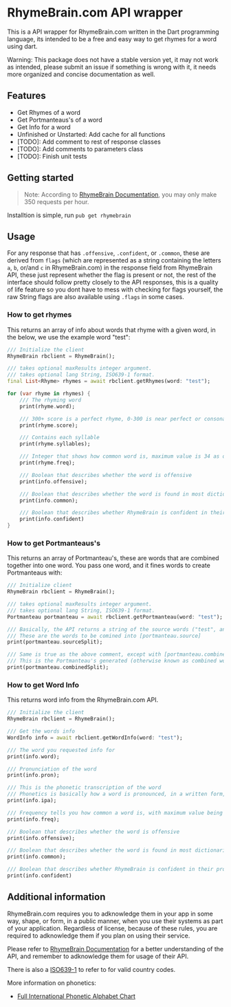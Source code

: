 # RhymeBrain.com API wrapper
This is a API wrapper for RhymeBrain.com written in the Dart programming language, its intended to be a free and easy way to get rhymes for a word using dart. 

Warning: This package does not have a stable version yet, it may not work as intended, please submit an issue if something is wrong with it, it needs more organized and concise documentation as well.

## Features

- Get Rhymes of a word
- Get Portmanteaus's of a word
- Get Info for a word
- Unfinished or Unstarted: Add cache for all functions
- [TODO]: Add comment to rest of response classes
- [TODO]: Add comments to parameters class
- [TODO]: Finish unit tests

## Getting started

> Note: According to [RhymeBrain Documentation](https://rhymebrain.com/api.html), you may only make 350 requests per hour.

Installtion is simple, run `pub get rhymebrain`

## Usage

For any response that has `.offensive`, `.confident`, or `.common`, these are derived from `flags` (which are represented as a string containing the letters `a`, `b`, or/and `c` in RhymeBrain.com) in the response field from RhymeBrain API, these just represent whether the flag is present or not, the rest of the interface should follow pretty closely to the API responses, this is a quality of life feature so you dont have to mess with checking for flags yourself, the raw String flags are also available using `.flags` in some cases.

### How to get rhymes
This returns an array of info about words that rhyme with a given word, in the below, we use the example word "test":
```dart
/// Initialize the client
RhymeBrain rbclient = RhymeBrain();

/// takes optional maxResults integer argument.
/// takes optional lang String, ISO639-1 format.
final List<Rhyme> rhymes = await rbclient.getRhymes(word: "test");

for (var rhyme in rhymes) {
    /// The rhyming word
    print(rhyme.word);

    /// 300+ score is a perfect rhyme, 0-300 is near perfect or consonant
    print(rhyme.score);

    /// Contains each syllable
    print(rhyme.syllables);

    /// Integer that shows how common word is, maximum value is 34 as of 6/14/23.
    print(rhyme.freq);

    /// Boolean that describes whether the word is offensive
    print(info.offensive);

    /// Boolean that describes whether the word is found in most dictionaries
    print(info.common);

    /// Boolean that describes whether RhymeBrain is confident in their pronunciation of the word.
    print(info.confident)
}
```

### How to get Portmanteaus's
This returns an array of Portmanteau's, these are words that are combined together into one word. You pass one word, and it fines words to create Portmanteaus with:
```dart
/// Initialize client
RhymeBrain rbclient = RhymeBrain();

/// takes optional maxResults integer argument.
/// takes optional lang String, ISO639-1 format.
Portmanteau portmanteau = await rbclient.getPortmanteau(word: "test");

/// Basically, the API returns a string of the source words ("test", and the portmanteau), separated with commas, sourceSplit is just an array of the words without commas. You may access raw String with [portmanteau.source] if neccesary.
/// These are the words to be comined into [portmanteau.source]
print(portmanteau.sourceSplit);

/// Same is true as the above comment, except with [portmanteau.combined] being the raw value.
/// This is the Portmanteau's generated (otherwise known as combined words) word.
print(portmanteau.combinedSplit);
```

### How to get Word Info
This returns word info from the RhymeBrain.com API.
```dart
/// Initialize the client
RhymeBrain rbclient = RhymeBrain();

/// Get the words info
WordInfo info = await rbclient.getWordInfo(word: "test");

/// The word you requested info for
print(info.word);

/// Pronunciation of the word
print(info.pron);

/// This is the phonetic transcription of the word
/// Phonetics is basically how a word is pronounced, in a written form, it assigns certain sounds in a word to written text.
print(info.ipa);

/// Frequency tells you how common a word is, with maximum value being 34 as of 6/14/23.
print(info.freq);

/// Boolean that describes whether the word is offensive
print(info.offensive);

/// Boolean that describes whether the word is found in most dictionaries
print(info.common);

/// Boolean that describes whether RhymeBrain is confident in their pronunciation of the word.
print(info.confident)
```

## Additional information

RhymeBrain.com requires you to adknowledge them in your app in some way, shape, or form, in a public manner, when you use their systems as part of your application. Regardless of license, because of these rules, you are required to adknowledge them if you plan on using their service.

Please refer to [RhymeBrain Documentation](https://rhymebrain.com/api.html) for a better understanding of the API, and remember to adknowledge them for usage of their API.

There is also a [ISO639-1](https://github.com/ibotva/rhymebrain-dart/blob/main/lib/bin/iso6391.dart) to refer to for valid country codes.

More information on phonetics:
- [Full International Phonetic Alphabet Chart](https://www.internationalphoneticassociation.org/content/full-ipa-chart)
